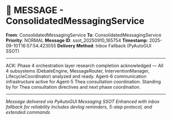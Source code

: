 # 📨 MESSAGE - ConsolidatedMessagingService

**From**: ConsolidatedMessagingService
**To**: ConsolidatedMessagingService
**Priority**: NORMAL
**Message ID**: ssot_20250910_165754
**Timestamp**: 2025-09-10T16:57:54.423055
**Delivery Method**: Inbox Fallback (PyAutoGUI SSOT)

---

ACK: Phase 4 orchestration layer research completion acknowledged — All 4 subsystems (DebateEngine, MessageRouter, InterventionManager, LifecycleCoordinator) analyzed and ready. Agent-6 communication infrastructure active for Agent-5 Thea consultation coordination. Standing by for Thea consultation directives and next phase coordination.

---

*Message delivered via PyAutoGUI Messaging SSOT*
*Enhanced with inbox fallback for reliability*
*Includes devlog reminders, 5-step protocol, and extended commands*
